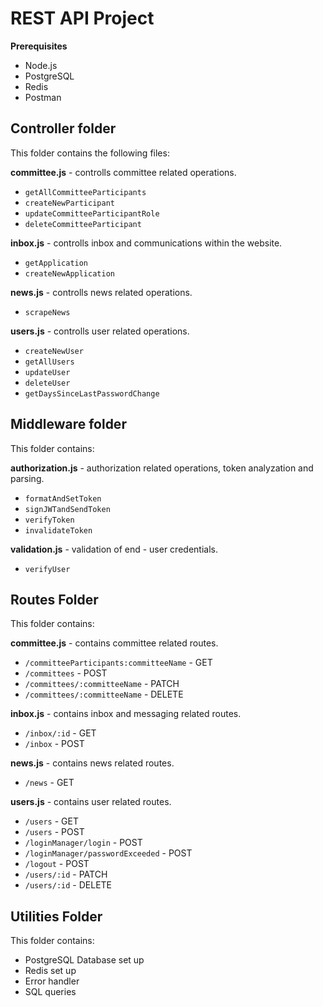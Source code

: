 # REST API Project

**Prerequisites**
- Node.js
- PostgreSQL
- Redis
- Postman

## Controller folder

This folder contains the following files:

**committee.js** - controlls committee related operations.
- `getAllCommitteeParticipants`
- `createNewParticipant`
- `updateCommitteeParticipantRole`
- `deleteCommitteeParticipant`

**inbox.js** - controlls inbox and communications within the website.
- `getApplication`
- `createNewApplication`

**news.js** - controlls news related operations.
- `scrapeNews`

**users.js** - controlls user related operations.
- `createNewUser`
- `getAllUsers`
- `updateUser`
- `deleteUser`
- `getDaysSinceLastPasswordChange`

## Middleware folder

This folder contains:

**authorization.js** - authorization related operations, token analyzation and parsing.
- `formatAndSetToken`
- `signJWTandSendToken`
- `verifyToken`
- `invalidateToken`

**validation.js** - validation of end - user credentials.
- `verifyUser`

## Routes Folder

This folder contains: 

**committee.js** - contains committee related routes. 
- `/committeeParticipants:committeeName` - GET
- `/committees` - POST
- `/committees/:committeeName` - PATCH
- `/committees/:committeeName` - DELETE

**inbox.js** - contains inbox and messaging related routes.
- `/inbox/:id` - GET
- `/inbox` - POST

**news.js** - contains news related routes.
- `/news` - GET

**users.js** - contains user related routes.
- `/users` - GET
- `/users` - POST
- `/loginManager/login` - POST
- `/loginManager/passwordExceeded` - POST
- `/logout` - POST
- `/users/:id` - PATCH
- `/users/:id` - DELETE


## Utilities Folder

This folder contains:
- PostgreSQL Database set up
- Redis set up
- Error handler
- SQL queries